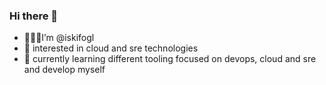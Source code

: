 ### Hi there 👋
- 👨🏻‍💻I’m @iskifogl
- 👀 interested in cloud and sre technologies
- 🌱 currently learning different tooling focused on devops, cloud and sre and develop myself


<!--
**iskifogl/iskifogl** is a ✨ _special_ ✨ repository because its `README.md` (this file) appears on your GitHub profile.

Here are some ideas to get you started:

- 🔭 I’m currently working on ...
- 🌱 I’m currently learning ...
- 👯 I’m looking to collaborate on ...
- 🤔 I’m looking for help with ...
- 💬 Ask me about ...
- 📫 How to reach me: ...
- 😄 Pronouns: ...
- ⚡ Fun fact: ...
-->
